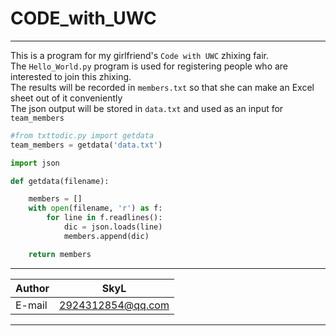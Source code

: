 CODE_with_UWC
===========================

****
This is a program for my girlfriend's `Code with UWC` zhixing fair.  
The `Hello_World.py` program is used for registering people who are interested to join this zhixing.  
The results will be recorded in `members.txt` so that she can make an Excel sheet out of it conveniently  
The json output will be stored in `data.txt` and used as an input for `team_members`

```Python
#from txttodic.py import getdata
team_members = getdata('data.txt')
```

```Python
import json

def getdata(filename):

    members = []
    with open(filename, 'r') as f:
        for line in f.readlines():
            dic = json.loads(line)
            members.append(dic)

    return members
```

****

|Author|SkyL|
|---|---
|E-mail|2924312854@qq.com


****
